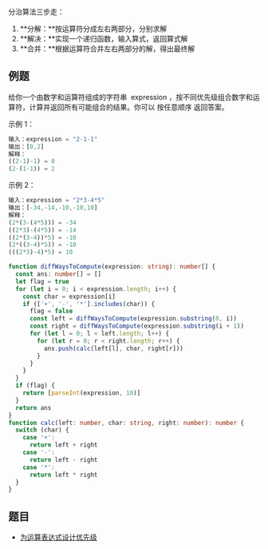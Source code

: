 分治算法三步走：

1. **分解：**按运算符分成左右两部分，分别求解
2. **解决：**实现一个递归函数，输入算式，返回算式解
3. **合并：**根据运算符合并左右两部分的解，得出最终解

## 例题

给你一个由数字和运算符组成的字符串  expression ，按不同优先级组合数字和运算符，计算并返回所有可能组合的结果。你可以 按任意顺序 返回答案。

示例 1：

```js
输入：expression = "2-1-1"
输出：[0,2]
解释：
((2-1)-1) = 0
(2-(1-1)) = 2
```

示例 2：

```js
输入：expression = "2*3-4*5"
输出：[-34,-14,-10,-10,10]
解释：
(2*(3-(4*5))) = -34
((2*3)-(4*5)) = -14
((2*(3-4))*5) = -10
(2*((3-4)*5)) = -10
(((2*3)-4)*5) = 10
```

```ts
function diffWaysToCompute(expression: string): number[] {
  const ans: number[] = []
  let flag = true
  for (let i = 0; i < expression.length; i++) {
    const char = expression[i]
    if (['+', '-', '*'].includes(char)) {
      flag = false
      const left = diffWaysToCompute(expression.substring(0, i))
      const right = diffWaysToCompute(expression.substring(i + 1))
      for (let l = 0; l < left.length; l++) {
        for (let r = 0; r < right.length; r++) {
          ans.push(calc(left[l], char, right[r]))
        }
      }
    }
  }
  if (flag) {
    return [parseInt(expression, 10)]
  }
  return ans
}
function calc(left: number, char: string, right: number): number {
  switch (char) {
    case '+':
      return left + right
    case '-':
      return left - right
    case '*':
      return left * right
  }
}
```

## 题目

- [为运算表达式设计优先级](https://leetcode.cn/problems/different-ways-to-add-parentheses/)
